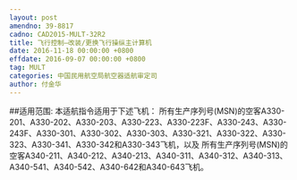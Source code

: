 ```yaml
---
layout: post
amendno: 39-8817
cadno: CAD2015-MULT-32R2
title: 飞行控制—改装/更换飞行操纵主计算机
date: 2016-11-18 00:00:00 +0800
effdate: 2016-09-07 00:00:00 +0800
tag: MULT
categories: 中国民用航空局航空器适航审定司
author: 付金华
---
```


##适用范围:
本适航指令适用于下述飞机：
所有生产序列号(MSN)的空客A330-201、A330-202、A330-203、A330-223、A330-223F、A330-243、A330-243F、A330-301、A330-302、A330-303、A330-321、A330-322、A330-323、A330-341、A330-342和A330-343飞机，以及
所有生产序列号(MSN)的空客A340-211、A340-212、A340-213、A340-311、A340-312、A340-313、A340-541、A340-542、A340-642和A340-643飞机。


